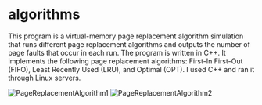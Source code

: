 # algorithms
This program is a virtual-memory page replacement algorithm simulation that runs different page replacement algorithms and outputs the number of page faults that occur in each run. The program is written in C++. It implements the following page replacement algorithms: First-In First-Out (FIFO), Least Recently Used (LRU), and Optimal (OPT). I used C++ and ran it through Linux servers. 

![PageReplacementAlgorithm1](https://user-images.githubusercontent.com/88254705/214163194-ebde5c07-760f-4659-971e-5bdfaf9e45e0.png)
![PageReplacementAlgorithm2](https://user-images.githubusercontent.com/88254705/214163213-cd668ab0-63b6-43c7-849a-7146bf2ecc01.png)
